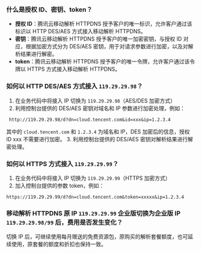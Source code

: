 ﻿
### 什么是授权 ID、密钥、token？
- **授权 ID**：腾讯云移动解析 HTTPDNS 授予客户的唯一标识，允许客户通过该标识以 HTTP DES/AES 方式接入移动解析 HTTPDNS。
- **密钥**：腾讯云移动解析 HTTPDNS 授予客户的唯一加密密钥，与授权 ID 对应，根据加密方式分为 DES/AES 密钥，用于对请求参数进行加密，以及对解析结果进行解密。
- **token**：腾讯云移动解析 HTTPDNS 授予客户的唯一令牌，允许客户通过该令牌以 HTTPS 方式接入移动解析 HTTPDNS。

### 如何以 HTTP DES/AES 方式接入 `119.29.29.98`？
1. 在业务代码中将接入 IP 切换为 `119.29.29.98`（AES/DES 加密方式） 
2. 利用控制台提供的 DES/AES 密钥对域名和 IP 参数进行加密处理，例如： 
```
 http://119.29.29.98/d?dn=cloud.tencent.com&id=xxx&ip=1.2.3.4 
```                
其中的 `cloud.tencent.com` 和 `1.2.3.4` 为域名和 IP，DES 加密后的信息，授权 ID xxx 不需要进行加密。 
3. 利用控制台提供的 DES/AES 密钥对解析结果进行解密处理。

### 如何以 HTTPS 方式接入 `119.29.29.99`？

1. 在业务代码中将接入 IP 切换为 `119.29.29.99`（HTTPS 加密方式）
2. 加入控制台提供的参数 token，例如：
```
https://119.29.29.99/d?dn=cloud.tencent.com&token=xxxxx&ip=1.2.3.4
```

### 移动解析 HTTPDNS 原 IP `119.29.29.99` 企业版切换为企业版 IP `119.29.29.98/99` 后，费用是否发生变化？
切换 IP 后，可继续使用每月赠送的免费资源包，原购买的解析套餐额度，也可延续使用，原套餐的额度和折扣也保持一致。

